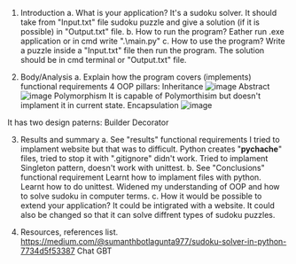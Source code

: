 1. Introduction
    a. What is your application?
It's a sudoku solver. It should take from "Input.txt" file sudoku puzzle and give a solution (if it is possible) in "Output.txt" file.
    b. How to run the program?
Eather run .exe application or in cmd write ".\main.py"
    c. How to use the program?
Write a puzzle inside a "Input.txt" file then run the program. The solution should be in cmd terminal or "Output.txt" file.

2. Body/Analysis 
    a. Explain how the program covers (implements) functional requirements
4 OOP pillars:
Inheritance
![image](https://github.com/Xestrojer/Sudoku-solver/assets/167772879/a150b845-3ab7-4e69-a1df-9fb87822fd63)
Abstract
![image](https://github.com/Xestrojer/Sudoku-solver/assets/167772879/7cd8e52b-860f-465a-bba6-9d772859ca88)
Polymorphism
It is capable of Polymorthisim but doesn't implament it in current state.
Encapsulation
![image](https://github.com/Xestrojer/Sudoku-solver/assets/167772879/36dc63b8-c45c-483b-8369-85498affd93e)

It has two design paterns:
Builder
Decorator

3. Results and summary
    a. See "results" functional requirements
I tried to implament website but that was to difficult.
Python creates "__pychache__" files, tried to stop it with ".gitignore" didn't work.
Tried to implament Singleton pattern, doesn't work with unittest.
    b. See "Conclusions" functional requirement
Learnt how to implament files with python.
Learnt how to do unittest.
Widened my understanding of OOP and how to solve sudoku in computer terms.
    c. How it would be possible to extend your application?
It could be intigrated with a website. It could also be changed so that it can solve diffrent types of sudoku puzzles.

5. Resources, references list.
https://medium.com/@sumanthbotlagunta977/sudoku-solver-in-python-7734d5f53387
Chat GBT
